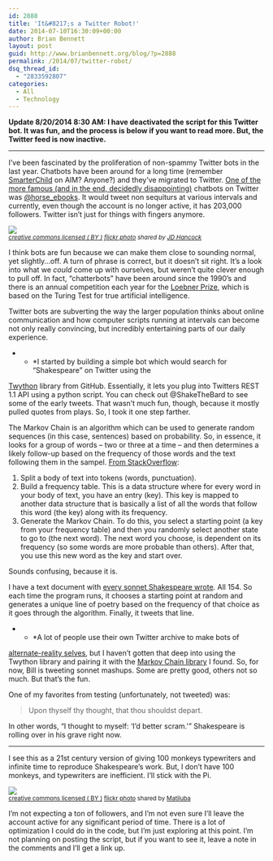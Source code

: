 ```yaml
---
id: 2888
title: 'It&#8217;s a Twitter Robot!'
date: 2014-07-10T16:30:09+00:00
author: Brian Bennett
layout: post
guid: http://www.brianbennett.org/blog/?p=2888
permalink: /2014/07/twitter-robot/
dsq_thread_id:
  - "2833592807"
categories:
  - All
  - Technology
---
```

**Update 8/20/2014 8:30 AM: I have deactivated the script for this Twitter bot. It was fun, and the process is below if you want to read more. But, the Twitter feed is now inactive.**

* * *

I&#8217;ve been fascinated by the proliferation of non-spammy Twitter bots in the last year. Chatbots have been around for a long time (remember [SmarterChild](http://en.wikipedia.org/wiki/SmarterChild) on AIM? Anyone?) and they&#8217;ve migrated to Twitter. [One of the more famous (and in the end, decidedly disappointing)](http://en.wikipedia.org/wiki/Horse_ebooks) chatbots on Twitter was [@horse_ebooks](http://www.twitter.com/horse_ebooks). It would tweet non sequiturs at various intervals and currently, even though the account is no longer active, it has 203,000 followers. Twitter isn&#8217;t just for things with fingers anymore.

_[![](http://content.screencast.com/users/TSCBennett/folders/Snagit/media/6d75fbd0-88f5-48ee-9456-36a90cbdad7b/7037726211_13bef97466_b.jpeg)](http://flickr.com/photos/jdhancock/7037726211 "Clean")  
<small><a href="http://creativecommons.org/licenses/by/2.0/">creative commons licensed ( BY )</a> <a title="Clean" href="http://flickr.com/photos/jdhancock/7037726211">flickr photo</a> shared by <a href="http://flickr.com/people/jdhancock">JD Hancock</a></small>_

I think bots are fun because we can make them close to sounding normal, yet slightly&#8230;off. A turn of phrase is correct, but it doesn&#8217;t sit right. It&#8217;s a look into what we _could_ come up with ourselves, but weren&#8217;t quite clever enough to pull off. In fact, &#8220;chatterbots&#8221; have been around since the 1990&#8217;s and there is an annual competition each year for the [Loebner Prize](http://en.wikipedia.org/wiki/Loebner_Prize), which is based on the Turing Test for true artificial intelligence. 

Twitter bots are subverting the way the larger population thinks about online communication and how computer scripts running at intervals can become not only really convincing, but incredibly entertaining parts of our daily experience. 

* * *I started by building a simple bot which would search for &#8220;Shakespeare&#8221; on Twitter using the 

[Twython](https://github.com/ryanmcgrath/twython) library from GitHub. Essentially, it lets you plug into Twitters REST 1.1 API using a python script. You can check out @ShakeTheBard to see some of the early tweets. That wasn&#8217;t much fun, though, because it mostly pulled quotes from plays. So, I took it one step farther.</p> 

The Markov Chain is an algorithm which can be used to generate random sequences (in this case, sentences) based on probability. So, in essence, it looks for a group of words &#8211; two or three at a time &#8211; and then determines a likely follow-up based on the frequency of those words and the text following them in the sampel. [From StackOverflow](http://stackoverflow.com/questions/4081662/explain-markov-chain-algorithm-in-laymans-terms):

  1. Split a body of text into tokens (words, punctuation).
  2. Build a frequency table. This is a data structure where for every word in your body of text, you have an entry (key). This key is mapped to another data structure that is basically a list of all the words that follow this word (the key) along with its frequency.
  3. Generate the Markov Chain. To do this, you select a starting point (a key from your frequency table) and then you randomly select another state to go to (the next word). The next word you choose, is dependent on its frequency (so some words are more probable than others). After that, you use this new word as the key and start over.

Sounds confusing, because it is.

I have a text document with [every sonnet Shakespeare wrote](http://www.shakespeare-online.com/sonnets/). All 154. So each time the program runs, it chooses a starting point at random and generates a unique line of poetry based on the frequency of that choice as it goes through the algorithm. Finally, it tweets that line. 

* * *A lot of people use their own Twitter archive to make bots of 

[alternate-reality selves](http://www.newyorker.com/online/blogs/elements/2013/10/tofu-a-twitter-account-after-ones-own-tweets.html), but I haven&#8217;t gotten that deep into using the Twython library and pairing it with the [Markov Chain library](https://github.com/TehMillhouse/PyMarkovChain) I found. So, for now, Bill is tweeting sonnet mashups. Some are pretty good, others not so much. But that&#8217;s the fun.</p> 

One of my favorites from testing (unfortunately, not tweeted) was:

> Upon thyself thy thought, that thou shouldst depart.

In other words, &#8220;I thought to myself: &#8216;I&#8217;d better scram.'&#8221; Shakespeare is rolling over in his grave right now.

* * *

I see this as a 21st century version of giving 100 monkeys typewriters and infinite time to reproduce Shakespeare&#8217;s work. But, I don&#8217;t have 100 monkeys, and typewriters are inefficient. I&#8217;ll stick with the Pi.

[![](http://ohheybrian.com/images/monkeys.png)](http://flickr.com/photos/matiluba/11980860084 "un giorno ti scriverò")  
<small><a href="http://creativecommons.org/licenses/by/2.0/">creative commons licensed ( BY )</a> <a title="un giorno ti scriverò" href="http://flickr.com/photos/matiluba/11980860084">flickr photo</a> shared by <a href="http://flickr.com/people/matiluba">Matiluba</a></small>

I&#8217;m not expecting a ton of followers, and I&#8217;m not even sure I&#8217;ll leave the account active for any significant period of time. There is a lot of optimization I could do in the code, but I&#8217;m just exploring at this point. I&#8217;m not planning on posting the script, but if you want to see it, leave a note in the comments and I&#8217;ll get a link up.